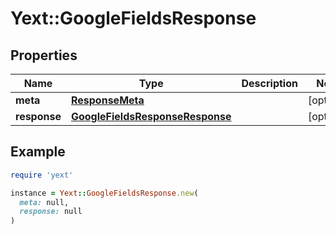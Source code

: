 # Yext::GoogleFieldsResponse

## Properties

| Name | Type | Description | Notes |
| ---- | ---- | ----------- | ----- |
| **meta** | [**ResponseMeta**](ResponseMeta.md) |  | [optional] |
| **response** | [**GoogleFieldsResponseResponse**](GoogleFieldsResponseResponse.md) |  | [optional] |

## Example

```ruby
require 'yext'

instance = Yext::GoogleFieldsResponse.new(
  meta: null,
  response: null
)
```

